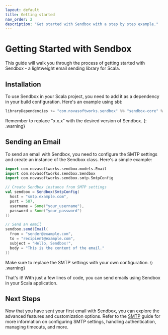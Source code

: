 ```yaml
---
layout: default
title: Getting started
nav_order: 2
description: "Get started with Sendbox with a step by step example."
---
```


# Getting Started with Sendbox

This guide will walk you through the process of getting started with Sendbox - a lightweight email sending library for Scala.

## Installation

To use Sendbox in your Scala project, you need to add it as a dependency in your build configuration. Here's an example using sbt:

```scala
libraryDependencies += "com.novasoftworks.sendbox" %% "sendbox-core" % "x.x.x"
```

Remember to replace "x.x.x" with the desired version of Sendbox.
{: .warning}

## Sending an Email

To send an email with Sendbox, you need to configure the SMTP settings and create an instance of the Sendbox class. Here's a simple example:

```scala
import com.novasoftworks.sendbox.models.Email
import com.novasoftworks.sendbox.Sendbox
import com.novasoftworks.sendbox.smtp.SmtpConfig

// Create Sendbox instance from SMTP settings
val sendbox = Sendbox(SmtpConfig(
  host = "smtp.example.com",
  port = 587,
  username = Some("your_username"),
  password = Some("your_password")
))

// Send an email
sendbox.send(Email(
  from = "sender@example.com",
  to = "recipient@example.com",
  subject = "Hello, Sendbox!",
  body = "This is the content of the email."
))
```

Make sure to replace the SMTP settings with your own configuration.
{: .warning}

That's it! With just a few lines of code, you can send emails using Sendbox in your Scala application.

## Next Steps
Now that you have sent your first email with Sendbox, you can explore the advanced features and customization options. Refer to the [SMTP] guide for more information on configuring SMTP settings, handling authentication, managing timeouts, and more.

[SMTP]: smtp.html